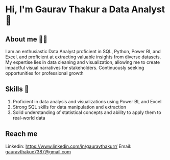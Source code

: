 # Hi, I'm Gaurav Thakur a Data Analyst 🎯


## About me 🙋‍♂️
I am an enthusiastic Data Analyst proficient in SQL, Python, Power BI, and Excel, and proficient at extracting valuable insights from diverse datasets. My expertise lies in data cleaning and visualization, allowing me to create impactful visual narratives for stakeholders. Continuously seeking opportunities for professional growth

## Skills 🚀
1. Proficient in data analysis and visualizations using Power BI, and Excel
2. Strong SQL skills for data manipulation and extraction
3. Solid understanding of statistical concepts and ability to apply them to real-world data

## Reach me 

Linkedin: https://www.linkedin.com/in/gauravthakurr/
Email: gauravthakue7387@gmail.com

